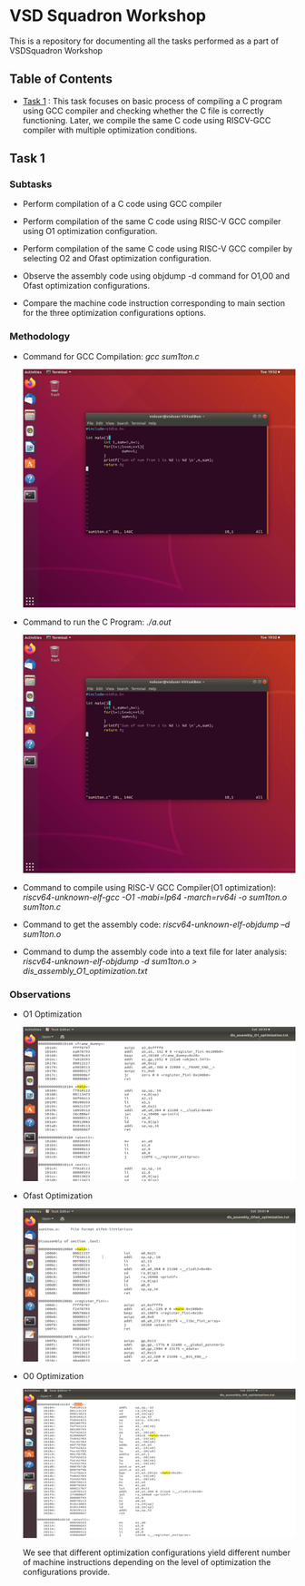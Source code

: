 # VSD Squadron Workshop

This is a repository for documenting all the tasks performed as a part of VSDSquadron Workshop

##  Table of Contents

- [Task 1](#task-1) : This task focuses on basic process of compiling a C program using GCC compiler and checking whether the C file is correctly functioning. Later, we compile the same C code using RISCV-GCC compiler with multiple optimization conditions.



## Task 1
### Subtasks
- Perform compilation of a C code using GCC compiler

- Perform compilation of the same C code using RISC-V GCC compiler using O1 optimization configuration.

- Perform compilation of the same C code using RISC-V GCC compiler by selecting O2 and Ofast optimization configuration.

- Observe the assembly code using objdump -d command for O1,O0 and Ofast optimization configurations.

- Compare the machine code instruction corresponding to main section for the three optimization configurations options.

### Methodology

- Command for GCC Compilation: *gcc sum1ton.c*

    ![C Program Screenshot](screen_snaps/C_prog_vim.png)


- Command to run the C Program: *./a.out*

    ![C Program Screenshot](screen_snaps/C_program_run.png)


- Command to compile using RISC-V GCC Compiler(O1 optimization): *riscv64-unknown-elf-gcc -O1 -mabi=lp64 -march=rv64i -o sum1ton.o sum1ton.c*


- Command to get the assembly code: *riscv64-unknown-elf-objdump –d sum1ton.o*

- Command to dump the assembly code into a text file for later analysis: *riscv64-unknown-elf-objdump -d sum1ton.o > dis_assembly_O1_optimization.txt*


### Observations

- O1 Optimization 

    ![O1 Optimization Screenshot](screen_snaps/o1.png)

- Ofast Optimization 

    ![Ofast Optimization Screenshot](screen_snaps/ofast.png)

- O0 Optimization 

    ![O0 Optimization Screenshot](screen_snaps/o0.png)

    We see that different optimization configurations yield different number of machine instructions depending on the level of optimization the configurations provide.

<!-- ***
---
*** -->


<!-- checking -->

<!-- ## Task 2 -->
